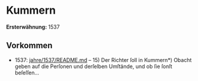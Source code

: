 # Kummern

**Ersterwähnung:** 1537

## Vorkommen
- 1537: [jahre/1537/README.md](../jahre/1537/README.md) – 15) Der Richter ſoll in Kummern*) Obacht geben auf
die Perſonen und derſelben Umſtände, und ob ſie ſonſt
beſeſſen...
